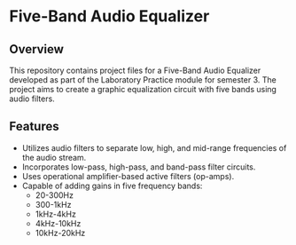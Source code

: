 # Five-Band Audio Equalizer

## Overview
This repository contains project files for a Five-Band Audio Equalizer developed as part of the Laboratory Practice module for semester 3. The project aims to create a graphic equalization circuit with five bands using audio filters.

## Features
- Utilizes audio filters to separate low, high, and mid-range frequencies of the audio stream.
- Incorporates low-pass, high-pass, and band-pass filter circuits.
- Uses operational amplifier-based active filters (op-amps).
- Capable of adding gains in five frequency bands:
  - 20-300Hz
  - 300-1kHz
  - 1kHz-4kHz
  - 4kHz-10kHz
  - 10kHz-20kHz
